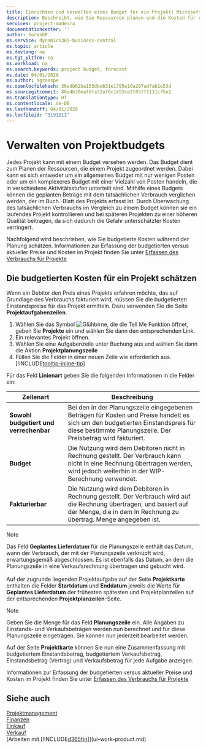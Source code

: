 ```yaml
---
title: Einrichten und Verwalten eines Budget für ein Projekt| Microsoft Docs
description: Beschreibt, wie Sie Ressourcen planen und die Kosten für ein Projekt durch das Einrichten eines Budgets für jedes Projekt prognostizieren und steuern.
services: project-madeira
documentationcenter: ''
author: SorenGP
ms.service: dynamics365-business-central
ms.topic: article
ms.devlang: na
ms.tgt_pltfrm: na
ms.workload: na
ms.search.keywords: project budget, forecast
ms.date: 04/01/2020
ms.author: sgroespe
ms.openlocfilehash: 30adb62ba155dbe631e1795e10a287ad7ab1e53d
ms.sourcegitcommit: 88e4b30eaf6fa32af0c1452ce2f85ff1111c75e2
ms.translationtype: HT
ms.contentlocale: de-DE
ms.lasthandoff: 04/01/2020
ms.locfileid: "3191211"
---
```

# <a name="manage-job-budgets"></a>Verwalten von Projektbudgets
Jedes Projekt kann mit einem Budget versehen werden. Das Budget dient zum Planen der Ressourcen, die einem Projekt zugeordnet werden. Dabei kann es sich entweder um ein allgemeines Budget mit nur wenigen Posten oder um ein komplexeres Budget mit einer Vielzahl von Posten handeln, die in verschiedene Aktivitätsstufen unterteilt sind. Mithilfe eines Budgets können die geplanten Beträge mit dem tatsächlichen Verbrauch verglichen werden, der im Buch.-Blatt des Projekts erfasst ist. Durch Überwachung des tatsächlichen Verbrauchs im Vergleich zu einem Budget können sie ein laufendes Projekt kontrollieren und bei späteren Projekten zu einer höheren Qualität beitragen, da sich dadurch die Gefahr unterschätzter Kosten verringert.

Nachfolgend wird beschrieben, wie Sie budgetierte Kosten während der Planung schätzen. Informationen zur Erfassung der budgetierten versus aktueller Preise und Kosten im Projekt finden Sie unter [Erfassen des Verbrauchs für Projekte](projects-how-record-job-usage.md)  

## <a name="to-estimate-the-budgeted-costs-for-a-job"></a><a name="JobBudgetCosts"></a> Die budgetierten Kosten für ein Projekt schätzen
Wenn ein Debitor den Preis eines Projekts erfahren möchte, das auf Grundlage des Verbrauchs fakturiert wird, müssen Sie die budgetierten Einstandspreise für das Projekt ermitteln. Dazu verwenden Sie die Seite **Projektaufgabenzeilen**.

1. Wählen Sie das Symbol ![Glühbirne, die die Tell Me Funktion öffnet](media/ui-search/search_small.png "Sagen Sie mir, was Sie tun wollen"), geben Sie **Projekte** ein und wählen Sie dann den entsprechenden Link.  
2. Ein relevantes Projekt öffnen.
3. Wählen Sie eine Aufgabenzeile unter Buchung aus und wählen Sie dann die Aktion **Projektplanungszeile**
4. Füllen Sie die Felder in einer neuen Zeile wie erforderlich aus. [!INCLUDE[tooltip-inline-tip](includes/tooltip-inline-tip_md.md)]   

Für das Feld **Linienart** geben Sie die folgenden Informationen in die Felder ein:  

| Zeilenart | Beschreibung |
| --- | --- |
| **Sowohl budgetiert und verrechenbar** |Bei den in der Planungszeile eingegebenen Beträgen für Kosten und Preise handelt es sich um den budgetierten Einstandspreis für diese bestimmte Planungszeile. Der Preisbetrag wird fakturiert. |
| **Budget** |Die Nutzung wird dem Debitoren nicht in Rechnung gestellt. Der Verbrauch kann nicht in eine Rechnung übertragen werden, wird jedoch weiterhin in der WIP-Berechnung verwendet. |
| **Fakturierbar** |Die Nutzung wird dem Debitoren in Rechnung gestellt. Der Verbrauch wird auf die Rechnung übertragen, und basiert auf der Menge, die in dem In Rechnung zu übertrag. Menge angegeben ist. |

> [!NOTE]  
> Das Feld **Geplantes Lieferdatum** für die Planungszeile enthält das Datum, wann der Verbrauch, der mit der Planungszeile verknüpft wird, erwartungsgemäß abgeschlossen. Es ist ebenfalls das Datum, an dem die Planungszeile in eine Verkaufsrechnung übertragen und gebucht wird. <br /><br /> Auf der zugrunde liegenden Projektaufgabe auf der Seite **Projektkarte** enthalten die Felder **Startdatum** und **Enddatum** jeweils die Werte für **Geplantes Lieferdatum** der frühesten spätesten und Projektplanzeilen auf der entsprechenden **Projektplanzeilen**-Seite.

> [!NOTE]  
>   Geben Sie die Menge für das Feld **Planungszeile** ein. Alle Angaben zu Einstands- und Verkaufsbeträgen werden nun berechnet und für diese Planungszeile eingetragen. Sie können nun jederzeit bearbeitet werden.

Auf der Seite **Projektkarte** können Sie nun eine Zusammenfassung mit budgetiertem Einstandsbetrag, budgetiertem Verkaufsbetrag, Einstandsbetrag (Vertrag) und Verkaufsbetrag für jede Aufgabe anzeigen.

Informationen zur Erfassung der budgetierten versus aktueller Preise und Kosten im Projekt finden Sie unter [Erfassen des Verbrauchs für Projekte](projects-how-record-job-usage.md)

## <a name="see-also"></a>Siehe auch
[Projektmanagement](projects-manage-projects.md)  
[Finanzen](finance.md)  
[Einkauf](purchasing-manage-purchasing.md)         
[Verkauf](sales-manage-sales.md)      
[Arbeiten mit [!INCLUDE[d365fin](includes/d365fin_md.md)]](ui-work-product.md)  
